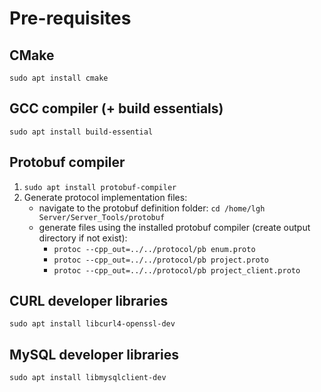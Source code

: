 # Pre-requisites

## CMake

`sudo apt install cmake`

## GCC compiler (+ build essentials)

`sudo apt install build-essential`

## Protobuf compiler

1. `sudo apt install protobuf-compiler`
2. Generate protocol implementation files:
    - navigate to the protobuf definition folder: `cd /home/lgh Server/Server_Tools/protobuf`
    - generate files using the installed protobuf compiler (create output directory if not exist):
        - `protoc --cpp_out=../../protocol/pb enum.proto`
        - `protoc --cpp_out=../../protocol/pb project.proto`
        - `protoc --cpp_out=../../protocol/pb project_client.proto`

## CURL developer libraries

`sudo apt install libcurl4-openssl-dev`

## MySQL developer libraries

`sudo apt install libmysqlclient-dev`